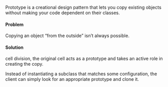 Prototype is a creational design pattern that lets you copy existing objects without making your code dependent on their classes.

#### Problem

Copying an object “from the outside” isn’t always possible.

#### Solution

cell division, the original cell acts as a prototype and takes an active role in creating the copy.

Instead of instantiating a subclass that matches some configuration, the client can simply look for an appropriate prototype and clone it.
